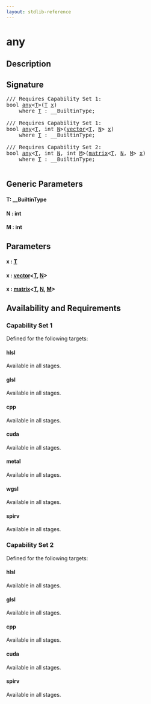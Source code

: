 ```yaml
---
layout: stdlib-reference
---
```


# any

## Description





## Signature 

<pre>
/// Requires Capability Set 1:
<span class="code_keyword">bool</span> <a href="any.html">any</a>&lt;<a href="any.html#typeparam-T" class="code_type">T</a>&gt;(<a href="any.html#typeparam-T" class="code_type">T</a> <a href="any.html#decl-x" class="code_param">x</a>)
    <span class='code_keyword'>where</span> <a href="any.html#typeparam-T" class="code_type">T</a> : __BuiltinType;

/// Requires Capability Set 1:
<span class="code_keyword">bool</span> <a href="any.html">any</a>&lt;<a href="any.html#typeparam-T" class="code_type">T</a>, <span class="code_keyword">int</span> <a href="any.html#decl-N" class="code_var">N</a>&gt;(<a href="../types/vector/index.html" class="code_type">vector</a>&lt;<a href="any.html#typeparam-T" class="code_type">T</a>, <a href="any.html#decl-N" class="code_var">N</a>&gt; <a href="any.html#decl-x" class="code_param">x</a>)
    <span class='code_keyword'>where</span> <a href="any.html#typeparam-T" class="code_type">T</a> : __BuiltinType;

/// Requires Capability Set 2:
<span class="code_keyword">bool</span> <a href="any.html">any</a>&lt;<a href="any.html#typeparam-T" class="code_type">T</a>, <span class="code_keyword">int</span> <a href="any.html#decl-N" class="code_var">N</a>, <span class="code_keyword">int</span> <a href="any.html#decl-M" class="code_var">M</a>&gt;(<a href="../types/matrix/index.html" class="code_type">matrix</a>&lt;<a href="any.html#typeparam-T" class="code_type">T</a>, <a href="any.html#decl-N" class="code_var">N</a>, <a href="any.html#decl-M" class="code_var">M</a>&gt; <a href="any.html#decl-x" class="code_param">x</a>)
    <span class='code_keyword'>where</span> <a href="any.html#typeparam-T" class="code_type">T</a> : __BuiltinType;

</pre>

## Generic Parameters

####  <a id="typeparam-T"></a>T: \_\_BuiltinType
####  <a id="decl-N"></a>N  : int
####  <a id="decl-M"></a>M  : int

## Parameters

####  <a id="decl-x"></a>x  : [T](any.html#typeparam-T)
####  <a id="decl-x"></a>x  : [vector](../types/vector/index.html)\<[T](../types/vector/index.html#typeparam-T), [N](../types/vector/index.html#decl-N)\>
####  <a id="decl-x"></a>x  : [matrix](../types/matrix/index.html)\<[T](../types/matrix/t-0.html), [N](../types/matrix/index.html#decl-N), [M](../types/matrix/index.html#decl-M)\>

## Availability and Requirements

### Capability Set 1

Defined for the following targets:

#### hlsl
Available in all stages.

#### glsl
Available in all stages.

#### cpp
Available in all stages.

#### cuda
Available in all stages.

#### metal
Available in all stages.

#### wgsl
Available in all stages.

#### spirv
Available in all stages.


### Capability Set 2

Defined for the following targets:

#### hlsl
Available in all stages.

#### glsl
Available in all stages.

#### cpp
Available in all stages.

#### cuda
Available in all stages.

#### spirv
Available in all stages.



